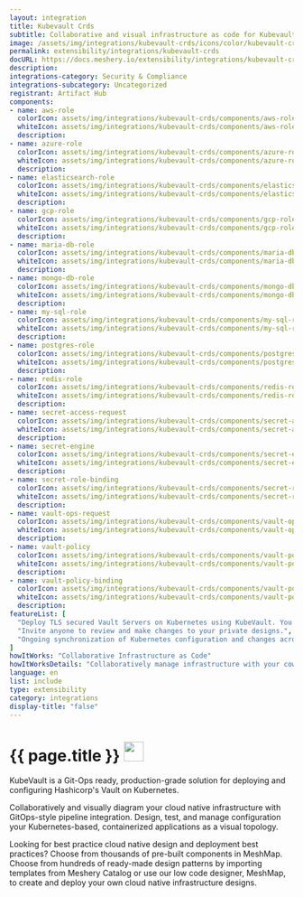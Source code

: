 ```yaml
---
layout: integration
title: Kubevault Crds
subtitle: Collaborative and visual infrastructure as code for Kubevault Crds
image: /assets/img/integrations/kubevault-crds/icons/color/kubevault-crds-color.svg
permalink: extensibility/integrations/kubevault-crds
docURL: https://docs.meshery.io/extensibility/integrations/kubevault-crds
description: 
integrations-category: Security & Compliance
integrations-subcategory: Uncategorized
registrant: Artifact Hub
components: 
- name: aws-role
  colorIcon: assets/img/integrations/kubevault-crds/components/aws-role/icons/color/aws-role-color.svg
  whiteIcon: assets/img/integrations/kubevault-crds/components/aws-role/icons/white/aws-role-white.svg
  description: 
- name: azure-role
  colorIcon: assets/img/integrations/kubevault-crds/components/azure-role/icons/color/azure-role-color.svg
  whiteIcon: assets/img/integrations/kubevault-crds/components/azure-role/icons/white/azure-role-white.svg
  description: 
- name: elasticsearch-role
  colorIcon: assets/img/integrations/kubevault-crds/components/elasticsearch-role/icons/color/elasticsearch-role-color.svg
  whiteIcon: assets/img/integrations/kubevault-crds/components/elasticsearch-role/icons/white/elasticsearch-role-white.svg
  description: 
- name: gcp-role
  colorIcon: assets/img/integrations/kubevault-crds/components/gcp-role/icons/color/gcp-role-color.svg
  whiteIcon: assets/img/integrations/kubevault-crds/components/gcp-role/icons/white/gcp-role-white.svg
  description: 
- name: maria-db-role
  colorIcon: assets/img/integrations/kubevault-crds/components/maria-db-role/icons/color/maria-db-role-color.svg
  whiteIcon: assets/img/integrations/kubevault-crds/components/maria-db-role/icons/white/maria-db-role-white.svg
  description: 
- name: mongo-db-role
  colorIcon: assets/img/integrations/kubevault-crds/components/mongo-db-role/icons/color/mongo-db-role-color.svg
  whiteIcon: assets/img/integrations/kubevault-crds/components/mongo-db-role/icons/white/mongo-db-role-white.svg
  description: 
- name: my-sql-role
  colorIcon: assets/img/integrations/kubevault-crds/components/my-sql-role/icons/color/my-sql-role-color.svg
  whiteIcon: assets/img/integrations/kubevault-crds/components/my-sql-role/icons/white/my-sql-role-white.svg
  description: 
- name: postgres-role
  colorIcon: assets/img/integrations/kubevault-crds/components/postgres-role/icons/color/postgres-role-color.svg
  whiteIcon: assets/img/integrations/kubevault-crds/components/postgres-role/icons/white/postgres-role-white.svg
  description: 
- name: redis-role
  colorIcon: assets/img/integrations/kubevault-crds/components/redis-role/icons/color/redis-role-color.svg
  whiteIcon: assets/img/integrations/kubevault-crds/components/redis-role/icons/white/redis-role-white.svg
  description: 
- name: secret-access-request
  colorIcon: assets/img/integrations/kubevault-crds/components/secret-access-request/icons/color/secret-access-request-color.svg
  whiteIcon: assets/img/integrations/kubevault-crds/components/secret-access-request/icons/white/secret-access-request-white.svg
  description: 
- name: secret-engine
  colorIcon: assets/img/integrations/kubevault-crds/components/secret-engine/icons/color/secret-engine-color.svg
  whiteIcon: assets/img/integrations/kubevault-crds/components/secret-engine/icons/white/secret-engine-white.svg
  description: 
- name: secret-role-binding
  colorIcon: assets/img/integrations/kubevault-crds/components/secret-role-binding/icons/color/secret-role-binding-color.svg
  whiteIcon: assets/img/integrations/kubevault-crds/components/secret-role-binding/icons/white/secret-role-binding-white.svg
  description: 
- name: vault-ops-request
  colorIcon: assets/img/integrations/kubevault-crds/components/vault-ops-request/icons/color/vault-ops-request-color.svg
  whiteIcon: assets/img/integrations/kubevault-crds/components/vault-ops-request/icons/white/vault-ops-request-white.svg
  description: 
- name: vault-policy
  colorIcon: assets/img/integrations/kubevault-crds/components/vault-policy/icons/color/vault-policy-color.svg
  whiteIcon: assets/img/integrations/kubevault-crds/components/vault-policy/icons/white/vault-policy-white.svg
  description: 
- name: vault-policy-binding
  colorIcon: assets/img/integrations/kubevault-crds/components/vault-policy-binding/icons/color/vault-policy-binding-color.svg
  whiteIcon: assets/img/integrations/kubevault-crds/components/vault-policy-binding/icons/white/vault-policy-binding-white.svg
  description: 
featureList: [
  "Deploy TLS secured Vault Servers on Kubernetes using KubeVault. You can use cert-manager to manage VaultServer TLS or you can manage TLS with self-signed.",
  "Invite anyone to review and make changes to your private designs.",
  "Ongoing synchronization of Kubernetes configuration and changes across any number of clusters."
]
howItWorks: "Collaborative Infrastructure as Code"
howItWorksDetails: "Collaboratively manage infrastructure with your coworkers synchronously sharing the same designs."
language: en
list: include
type: extensibility
category: integrations
display-title: "false"
---
```

<h1>{{ page.title }} <img src="{{ page.image }}" style="width: 35px; height: 35px;" /></h1>

<p>
KubeVault is a Git-Ops ready, production-grade solution for deploying and configuring Hashicorp's Vault on Kubernetes.
</p>
<p>
    Collaboratively and visually diagram your cloud native infrastructure with GitOps-style pipeline integration. Design, test, and manage configuration your Kubernetes-based, containerized applications as a visual topology.
</p>
<p>
    Looking for best practice cloud native design and deployment best practices? Choose from thousands of pre-built components in MeshMap. Choose from hundreds of ready-made design patterns by importing templates from Meshery Catalog or use our low code designer, MeshMap, to create and deploy your own cloud native infrastructure designs.
</p>
